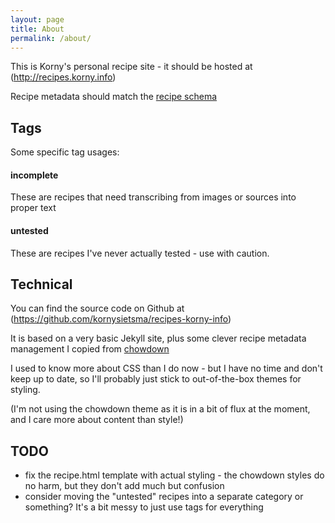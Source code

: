 ```yaml
---
layout: page
title: About
permalink: /about/
---
```


This is Korny's personal recipe site - it should be hosted at (http://recipes.korny.info)

Recipe metadata should match the [recipe schema](https://schema.org/Recipe)

## Tags

Some specific tag usages:

#### incomplete
These are recipes that need transcribing from images or sources into proper text

#### untested
These are recipes I've never actually tested - use with caution.

## Technical

You can find the source code on Github at (https://github.com/kornysietsma/recipes-korny-info)

It is based on a very basic Jekyll site, plus some clever recipe metadata management I copied from [chowdown](https://github.com/clarklab/chowdown)

I used to know more about CSS than I do now - but I have no time and don't keep up to date,
so I'll probably just stick to out-of-the-box themes for styling.

(I'm not using the chowdown theme as it is in a bit of flux at the moment, and
I care more about content than style!)

## TODO

- fix the recipe.html template with actual styling - the chowdown styles do no harm, but they don't add much but confusion
- consider moving the "untested" recipes into a separate category or something? It's a bit messy to just use tags for everything
